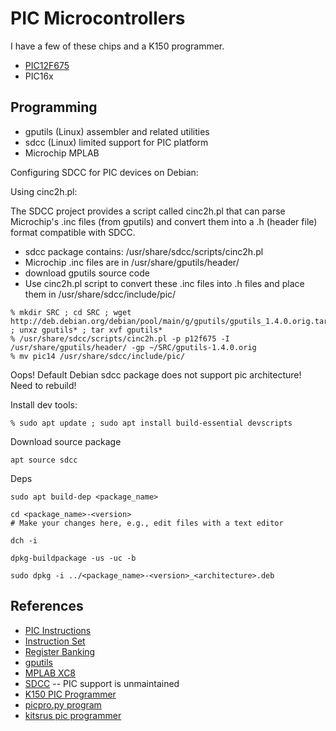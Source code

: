 # PIC Microcontrollers

I have a few of these chips and a K150 programmer.

* [PIC12F675](pic12f675/README.md)
* PIC16x

## Programming

* gputils (Linux) assembler and related utilities
* sdcc (Linux) limited support for PIC platform
* Microchip MPLAB

Configuring SDCC for PIC devices on Debian:

Using cinc2h.pl:

The SDCC project provides a script called cinc2h.pl that can parse Microchip's .inc files (from gputils) and convert them into a .h (header file) format compatible with SDCC.

* sdcc package contains: /usr/share/sdcc/scripts/cinc2h.pl
* Microchip .inc files are in /usr/share/gputils/header/
* download gputils source code
* Use cinc2h.pl script to convert these .inc files into .h files and place them in /usr/share/sdcc/include/pic/

```
% mkdir SRC ; cd SRC ; wget http://deb.debian.org/debian/pool/main/g/gputils/gputils_1.4.0.orig.tar.xz ; unxz gputils* ; tar xvf gputils*
% /usr/share/sdcc/scripts/cinc2h.pl -p p12f675 -I /usr/share/gputils/header/ -gp ~/SRC/gputils-1.4.0.orig
% mv pic14 /usr/share/sdcc/include/pic/
```

Oops! Default Debian sdcc package does not support pic architecture! Need to rebuild!

Install dev tools:

```
% sudo apt update ; sudo apt install build-essential devscripts
```

Download source package

```
apt source sdcc
```

Deps 

```
sudo apt build-dep <package_name>
```

```   
cd <package_name>-<version>
# Make your changes here, e.g., edit files with a text editor
```

```
dch -i
```

```
dpkg-buildpackage -us -uc -b
```

```
sudo dpkg -i ../<package_name>-<version>_<architecture>.deb
```

## References

* [PIC Instructions](https://en.wikipedia.org/wiki/PIC_instruction_listings)
* [Instruction Set](https://technology.niagaracollege.ca/staff/mboldin/18F_Instruction_Set)
* [Register Banking](https://www.microcontrollertips.com/pic-16f-and-register-banking-explained)
* [gputils](https://gputils.sourceforge.io)
* [MPLAB XC8](https://ww1.microchip.com/downloads/en/DeviceDoc/MPLAB%20XC8%20PIC%20Assembler%20User%27s%20Guide%2050002974A.pdf)
* [SDCC](https://sdcc.sourceforge.net) -- PIC support is unmaintained
* [K150 PIC Programmer](https://www.sigmaelectronica.net/manuals/K150.pdf)
* [picpro.py program](https://pypi.org/project/picpro)
* [kitsrus pic programmer](http://www.kitsrus.com/pic.html)

